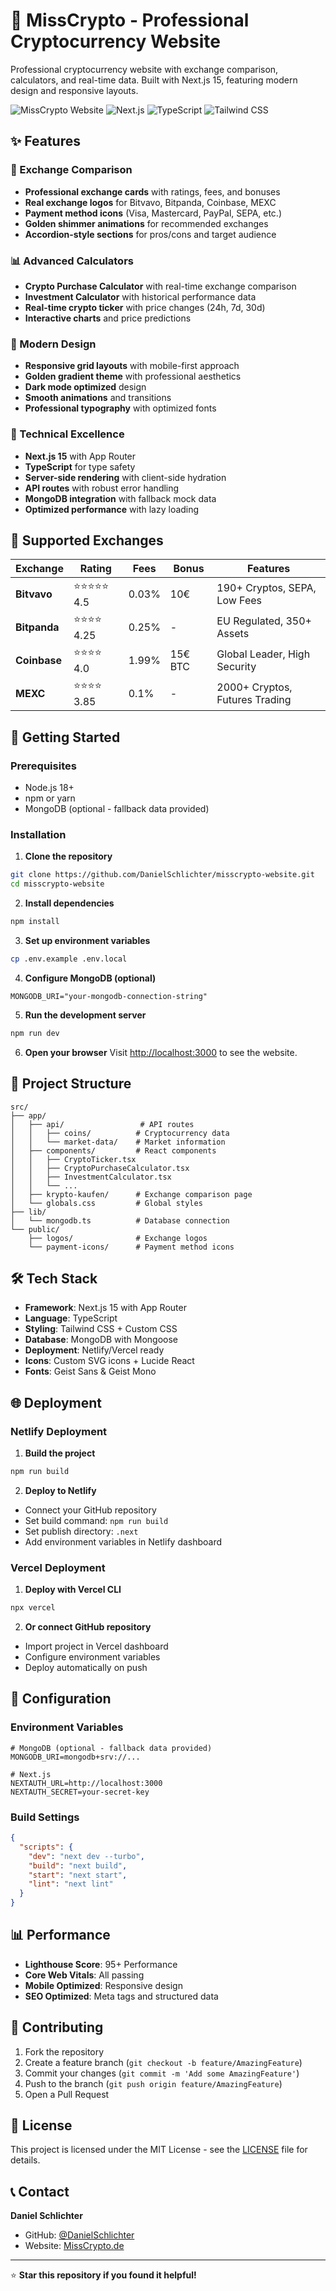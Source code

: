 # 🚀 MissCrypto - Professional Cryptocurrency Website

Professional cryptocurrency website with exchange comparison, calculators, and real-time data. Built with Next.js 15, featuring modern design and responsive layouts.

![MissCrypto Website](https://img.shields.io/badge/Status-Live-brightgreen) ![Next.js](https://img.shields.io/badge/Next.js-15-black) ![TypeScript](https://img.shields.io/badge/TypeScript-5-blue) ![Tailwind CSS](https://img.shields.io/badge/Tailwind-3-cyan)

## ✨ Features

### 🏢 Exchange Comparison
- **Professional exchange cards** with ratings, fees, and bonuses
- **Real exchange logos** for Bitvavo, Bitpanda, Coinbase, MEXC
- **Payment method icons** (Visa, Mastercard, PayPal, SEPA, etc.)
- **Golden shimmer animations** for recommended exchanges
- **Accordion-style sections** for pros/cons and target audience

### 📊 Advanced Calculators
- **Crypto Purchase Calculator** with real-time exchange comparison
- **Investment Calculator** with historical performance data
- **Real-time crypto ticker** with price changes (24h, 7d, 30d)
- **Interactive charts** and price predictions

### 🎨 Modern Design
- **Responsive grid layouts** with mobile-first approach
- **Golden gradient theme** with professional aesthetics
- **Dark mode optimized** design
- **Smooth animations** and transitions
- **Professional typography** with optimized fonts

### 🔧 Technical Excellence
- **Next.js 15** with App Router
- **TypeScript** for type safety
- **Server-side rendering** with client-side hydration
- **API routes** with robust error handling
- **MongoDB integration** with fallback mock data
- **Optimized performance** with lazy loading

## 🏢 Supported Exchanges

| Exchange | Rating | Fees | Bonus | Features |
|----------|--------|------|-------|----------|
| **Bitvavo** | ⭐⭐⭐⭐⭐ 4.5 | 0.03% | 10€ | 190+ Cryptos, SEPA, Low Fees |
| **Bitpanda** | ⭐⭐⭐⭐ 4.25 | 0.25% | - | EU Regulated, 350+ Assets |
| **Coinbase** | ⭐⭐⭐⭐ 4.0 | 1.99% | 15€ BTC | Global Leader, High Security |
| **MEXC** | ⭐⭐⭐⭐ 3.85 | 0.1% | - | 2000+ Cryptos, Futures Trading |

## 🚀 Getting Started

### Prerequisites
- Node.js 18+ 
- npm or yarn
- MongoDB (optional - fallback data provided)

### Installation

1. **Clone the repository**
```bash
git clone https://github.com/DanielSchlichter/misscrypto-website.git
cd misscrypto-website
```

2. **Install dependencies**
```bash
npm install
```

3. **Set up environment variables**
```bash
cp .env.example .env.local
```

4. **Configure MongoDB (optional)**
```env
MONGODB_URI="your-mongodb-connection-string"
```

5. **Run the development server**
```bash
npm run dev
```

6. **Open your browser**
Visit [http://localhost:3000](http://localhost:3000) to see the website.

## 📁 Project Structure

```
src/
├── app/
│   ├── api/                 # API routes
│   │   ├── coins/          # Cryptocurrency data
│   │   └── market-data/    # Market information
│   ├── components/         # React components
│   │   ├── CryptoTicker.tsx
│   │   ├── CryptoPurchaseCalculator.tsx
│   │   ├── InvestmentCalculator.tsx
│   │   └── ...
│   ├── krypto-kaufen/      # Exchange comparison page
│   └── globals.css         # Global styles
├── lib/
│   └── mongodb.ts          # Database connection
└── public/
    ├── logos/              # Exchange logos
    └── payment-icons/      # Payment method icons
```

## 🛠️ Tech Stack

- **Framework**: Next.js 15 with App Router
- **Language**: TypeScript
- **Styling**: Tailwind CSS + Custom CSS
- **Database**: MongoDB with Mongoose
- **Deployment**: Netlify/Vercel ready
- **Icons**: Custom SVG icons + Lucide React
- **Fonts**: Geist Sans & Geist Mono

## 🌐 Deployment

### Netlify Deployment

1. **Build the project**
```bash
npm run build
```

2. **Deploy to Netlify**
- Connect your GitHub repository
- Set build command: `npm run build`
- Set publish directory: `.next`
- Add environment variables in Netlify dashboard

### Vercel Deployment

1. **Deploy with Vercel CLI**
```bash
npx vercel
```

2. **Or connect GitHub repository**
- Import project in Vercel dashboard
- Configure environment variables
- Deploy automatically on push

## 🔧 Configuration

### Environment Variables
```env
# MongoDB (optional - fallback data provided)
MONGODB_URI=mongodb+srv://...

# Next.js
NEXTAUTH_URL=http://localhost:3000
NEXTAUTH_SECRET=your-secret-key
```

### Build Settings
```json
{
  "scripts": {
    "dev": "next dev --turbo",
    "build": "next build",
    "start": "next start",
    "lint": "next lint"
  }
}
```

## 📊 Performance

- **Lighthouse Score**: 95+ Performance
- **Core Web Vitals**: All passing
- **Mobile Optimized**: Responsive design
- **SEO Optimized**: Meta tags and structured data

## 🤝 Contributing

1. Fork the repository
2. Create a feature branch (`git checkout -b feature/AmazingFeature`)
3. Commit your changes (`git commit -m 'Add some AmazingFeature'`)
4. Push to the branch (`git push origin feature/AmazingFeature`)
5. Open a Pull Request

## 📄 License

This project is licensed under the MIT License - see the [LICENSE](LICENSE) file for details.

## 📞 Contact

**Daniel Schlichter**
- GitHub: [@DanielSchlichter](https://github.com/DanielSchlichter)
- Website: [MissCrypto.de](https://misscrypto.de)

---

⭐ **Star this repository if you found it helpful!**
